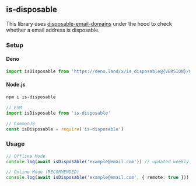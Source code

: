 ## is-disposable

This library uses
[disposable-email-domains](https://github.com/disposable-email-domains/disposable-email-domains)
under the hood to check whether a email address is disposable.

### Setup

#### Deno

```ts
import isDisposable from 'https://deno.land/x/is_disposable@{VERSION}/mod.ts'
```

#### Node.js

```bash
npm i is-disposable
```

```ts
// ESM
import isDisposable from 'is-disposable'

// CommonJS
const isDisposable = require('is-disposable')
```

### Usage

```ts
// Offline Mode
console.log(await isDisposable('example@email.com')) // updated weekly

// Online Mode (RECOMMENDED)
console.log(await isDisposable('example@email.com', { remote: true })) // updated hourly
```
